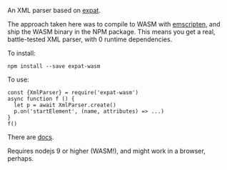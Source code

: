 An XML parser based on [expat](https://github.com/libexpat/libexpat).

The approach taken here was to compile to WASM with
[emscripten](https://kripken.github.io/emscripten-site/index.html),
and ship the WASM binary in the NPM package.  This means you get a real,
battle-tested XML parser, with 0 runtime dependencies.

To install:

    npm install --save expat-wasm

To use:

    const {XmlParser} = require('expat-wasm')
    async function f () {
      let p = await XmlParser.create()
      p.on('startElement', (name, attributes) => ...)
    }
    f()

There are [docs](https://hildjj.github.io/expat-wasm/).

Requires nodejs 9 or higher (WASM!), and might work in a browser, perhaps.
